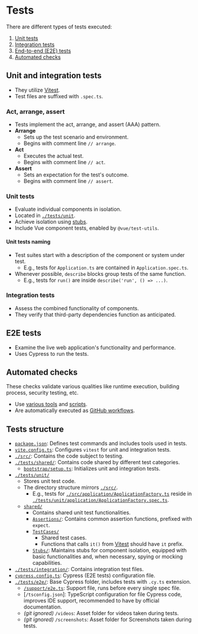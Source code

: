 # Tests

There are different types of tests executed:

1. [Unit tests](#unit-tests)
2. [Integration tests](#integration-tests)
3. [End-to-end (E2E) tests](#e2e-tests)
4. [Automated checks](#automated-checks)

## Unit and integration tests

- They utilize [Vitest](https://vitest.dev/).
- Test files are suffixed with `.spec.ts`.

### Act, arrange, assert

- Tests implement the act, arrange, and assert (AAA) pattern.
- **Arrange**
  - Sets up the test scenario and environment.
  - Begins with comment line `// arrange`.
- **Act**
  - Executes the actual test.
  - Begins with comment line `// act`.
- **Assert**
  - Sets an expectation for the test's outcome.
  - Begins with comment line `// assert`.

### Unit tests

- Evaluate individual components in isolation.
- Located in [`./tests/unit`](./../tests/unit).
- Achieve isolation using [stubs](./../tests/unit/shared/Stubs).
- Include Vue component tests, enabled by `@vue/test-utils`.

#### Unit tests naming

- Test suites start with a description of the component or system under test.
  - E.g., tests for `Application.ts` are contained in `Application.spec.ts`.
- Whenever possible, `describe` blocks group tests of the same function.
  - E.g., tests for `run()` are inside `describe('run', () => ...)`.

### Integration tests

- Assess the combined functionality of components.
- They verify that third-party dependencies function as anticipated.

## E2E tests

- Examine the live web application's functionality and performance.
- Uses Cypress to run the tests.

## Automated checks

These checks validate various qualities like runtime execution, building process, security testing, etc.

- Use [various tools](./../package.json) and [scripts](./../scripts).
- Are automatically executed as [GitHub workflows](./../.github/workflows).

## Tests structure

- [`package.json`](./../package.json): Defines test commands and includes tools used in tests.
- [`vite.config.ts`](./../vite.config.ts): Configures `vitest` for unit and integration tests.
- [`./src/`](./../src/): Contains the code subject to testing.
- [`./tests/shared/`](./../tests/shared/): Contains code shared by different test categories.
  - [`bootstrap/setup.ts`](./../tests/shared/bootstrap/setup.ts): Initializes unit and integration tests.
- [`./tests/unit/`](./../tests/unit/)
  - Stores unit test code.
  - The directory structure mirrors [`./src/`](./../src).
    - E.g., tests for [`./src/application/ApplicationFactory.ts`](./../src/application/ApplicationFactory.ts) reside in [`./tests/unit/application/ApplicationFactory.spec.ts`](./../tests/unit/application/ApplicationFactory.spec.ts).
  - [`shared/`](./../tests/unit/shared/)
    - Contains shared unit test functionalities.
    - [`Assertions/`](./../tests/unit/shared/Assertions): Contains common assertion functions, prefixed with `expect`.
    - [`TestCases/`](./../tests/unit/shared/TestCases/)
      - Shared test cases.
      - Functions that calls `it()` from [Vitest](https://vitest.dev/) should have `it` prefix.
    - [`Stubs/`](./../tests/unit/shared/Stubs): Maintains stubs for component isolation, equipped with basic functionalities and, when necessary, spying or mocking capabilities.
- [`./tests/integration/`](./../tests/integration/): Contains integration test files.
- [`cypress.config.ts`](./../cypress.config.ts): Cypress (E2E tests) configuration file.
- [`./tests/e2e/`](./../tests/e2e/): Base Cypress folder, includes tests with `.cy.ts` extension.
  - [`/support/e2e.ts`](./../tests/e2e/support/e2e.ts): Support file, runs before every single spec file.
  - [`/tsconfig.json`]: TypeScript configuration for file Cypress code, improves IDE support, recommended to have by official documentation.
  - *(git ignored)* `/videos`: Asset folder for videos taken during tests.
  - *(git ignored)* `/screenshots`: Asset folder for Screenshots taken during tests.
